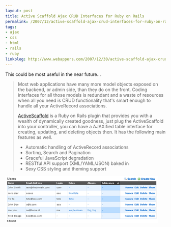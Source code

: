 ```yaml
---
layout: post
title: Active Scaffold Ajax CRUD Interfaces for Ruby on Rails
permalink: /2007/12/active-scaffold-ajax-crud-interfaces-for-ruby-on-rails
tags:
- ajax
- css
- html
- rails
- ruby
linkblog: http://www.webappers.com/2007/12/30/active-scaffold-ajax-crud-interfaces-for-ruby-on-rails/
---
```


This could be most useful in the near future...

> Most web applications have many more model objects exposed on the backend, or admin side, than they do on
> the front. Coding interfaces for all those models is redundant and a waste of resources when all you need
> is CRUD functionality that's smart enough to handle all your ActiveRecord associations.
>
> [ActiveScaffold](http://activescaffold.com/) is a Ruby on Rails plugin that provides you with a wealth of
> dynamically created goodness, just plug the ActiveScaffold into your controller, you can have a AJAXified
> table interface for creating, updating, and deleting objects then. It has the following main features as
> well.
>
> * Automatic handling of ActiveRecord associations
> * Sorting, Search and Pagination
> * Graceful JavaScript degradation
> * RESTful API support (XML/YAML/JSON) baked in
> * Sexy CSS styling and theming support

<img src="/images/2007/active-scaffold.png" alt="active-scaffold.png" class="center border" />
